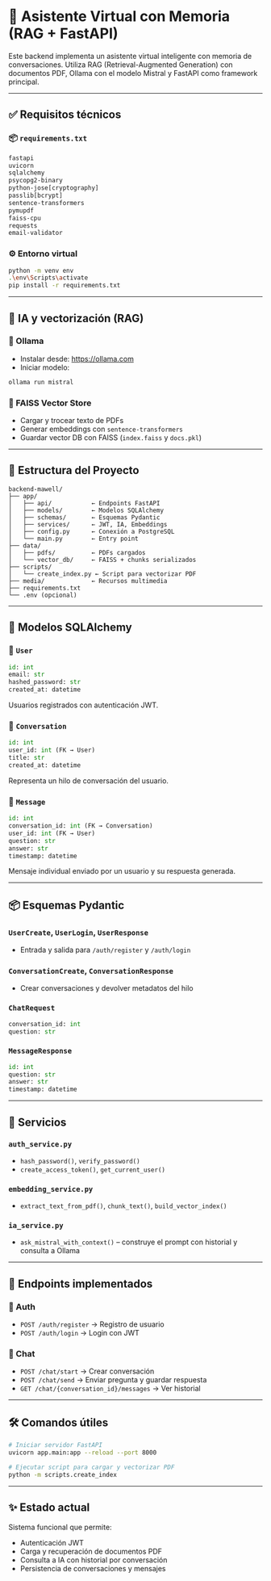 # 🧠 Asistente Virtual con Memoria (RAG + FastAPI)

Este backend implementa un asistente virtual inteligente con memoria de conversaciones. Utiliza RAG (Retrieval-Augmented Generation) con documentos PDF, Ollama con el modelo Mistral y FastAPI como framework principal.

---

## ✅ Requisitos técnicos

### 📦 `requirements.txt`
```txt
fastapi
uvicorn
sqlalchemy
psycopg2-binary
python-jose[cryptography]
passlib[bcrypt]
sentence-transformers
pymupdf
faiss-cpu
requests
email-validator
```

### ⚙️ Entorno virtual
```bash
python -m venv env
.\env\Scripts\activate
pip install -r requirements.txt
```

---

## 🧠 IA y vectorización (RAG)

### 🦙 Ollama
- Instalar desde: https://ollama.com
- Iniciar modelo:
```bash
ollama run mistral
```

### 🧱 FAISS Vector Store
- Cargar y trocear texto de PDFs
- Generar embeddings con `sentence-transformers`
- Guardar vector DB con FAISS (`index.faiss` y `docs.pkl`)

---

## 📁 Estructura del Proyecto

```
backend-mawell/
├── app/
│   ├── api/           ← Endpoints FastAPI
│   ├── models/        ← Modelos SQLAlchemy
│   ├── schemas/       ← Esquemas Pydantic
│   ├── services/      ← JWT, IA, Embeddings
│   ├── config.py      ← Conexión a PostgreSQL
│   └── main.py        ← Entry point
├── data/
│   ├── pdfs/          ← PDFs cargados
│   └── vector_db/     ← FAISS + chunks serializados
├── scripts/
│   └── create_index.py ← Script para vectorizar PDF
├── media/             ← Recursos multimedia
├── requirements.txt
└── .env (opcional)
```

---

## 📄 Modelos SQLAlchemy

### 🔐 `User`
```python
id: int
email: str
hashed_password: str
created_at: datetime
```
Usuarios registrados con autenticación JWT.

### 💬 `Conversation`
```python
id: int
user_id: int (FK → User)
title: str
created_at: datetime
```
Representa un hilo de conversación del usuario.

### 📨 `Message`
```python
id: int
conversation_id: int (FK → Conversation)
user_id: int (FK → User)
question: str
answer: str
timestamp: datetime
```
Mensaje individual enviado por un usuario y su respuesta generada.

---

## 📦 Esquemas Pydantic

### `UserCreate`, `UserLogin`, `UserResponse`
- Entrada y salida para `/auth/register` y `/auth/login`

### `ConversationCreate`, `ConversationResponse`
- Crear conversaciones y devolver metadatos del hilo

### `ChatRequest`
```python
conversation_id: int
question: str
```

### `MessageResponse`
```python
id: int
question: str
answer: str
timestamp: datetime
```

---

## 🔐 Servicios

### `auth_service.py`
- `hash_password()`, `verify_password()`
- `create_access_token()`, `get_current_user()`

### `embedding_service.py`
- `extract_text_from_pdf()`, `chunk_text()`, `build_vector_index()`

### `ia_service.py`
- `ask_mistral_with_context()` – construye el prompt con historial y consulta a Ollama

---

## 📌 Endpoints implementados

### 🔑 Auth
- `POST /auth/register` → Registro de usuario
- `POST /auth/login` → Login con JWT

### 💬 Chat
- `POST /chat/start` → Crear conversación
- `POST /chat/send` → Enviar pregunta y guardar respuesta
- `GET /chat/{conversation_id}/messages` → Ver historial

---

## 🛠️ Comandos útiles

```bash
# Iniciar servidor FastAPI
uvicorn app.main:app --reload --port 8000

# Ejecutar script para cargar y vectorizar PDF
python -m scripts.create_index
```

---

## ✨ Estado actual
Sistema funcional que permite:
- Autenticación JWT
- Carga y recuperación de documentos PDF
- Consulta a IA con historial por conversación
- Persistencia de conversaciones y mensajes